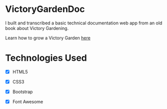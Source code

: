 # VictoryGardenDoc

I built and transcribed a basic technical documentation web app from an old book about Victory Gardening. 

Learn how to grow a Victory Garden [here](https://kgdowney.github.io/VictoryGardenDoc/)

# Technologies Used
- [x] HTML5
- [x] CSS3
- [x] Bootstrap
- [x] Font Awesome



